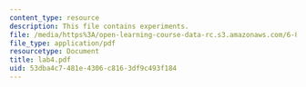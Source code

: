 ```yaml
---
content_type: resource
description: This file contains experiments.
file: /media/https%3A/open-learning-course-data-rc.s3.amazonaws.com/6-863j-natural-language-and-the-computer-representation-of-knowledge-spring-2003/53dba4c7481e4306c8163df9c493f184_lab4.pdf
file_type: application/pdf
resourcetype: Document
title: lab4.pdf
uid: 53dba4c7-481e-4306-c816-3df9c493f184
---
```

